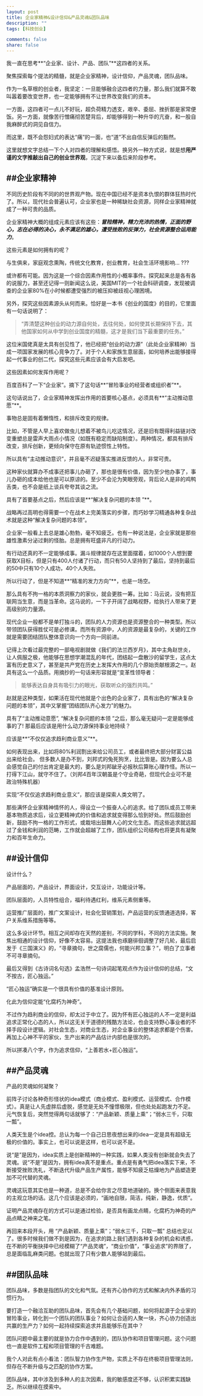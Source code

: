 ```yaml
---
layout: post
title: 企业家精神&设计信仰&产品灵魂&团队品味
description: ""
tags: [科技创业]

comments: false
share: false
---
```



我一直在思考**“企业家、设计、产品、团队”**这四者的关系。

聚焦探索每个提法的精髓，就是企业家精神，设计信仰，产品灵魂，团队品味。

作为一名草根的创业者，我坚定：一旦能够融合这四者的力量，那么我们就算不敢叫嚣着要改变世界，也一定能够拥有不让世界改变我们的资本。

一方面，这四者可一点儿不好玩，超负荷精力透支，艰辛、委屈、挫折那是家常便饭。另一方面，就像苦行憎痛彻苦楚背后，却能够得到一种升华的亢奋，和一股自我麻醉式的洞见自信力。

而这里，既不会怨妇式的表达“痛”的一面，也“道”不出自信反弹后的豁然。

这里就想文字总结一下个人对四者的理解和感悟。换另外一种方式说，就是想**用严谨的文字推敲出自己的创业世界观**，沉淀下来以备后来阶段参考。

##企业家精神
---
不同历史阶段有不同的的世界观产物。现在中国已经不是资本仇恨的群体狂热时代了。所以，现代社会普遍认可，企业家也是一种稀缺社会资源，同样企业家精神就成了一种可贵的品质。

企业家精神大概的组成元素应该有这些：***冒险精神，精力充沛的热情，正面的野心，志在必得的决心，永不满足的雄心，遭受挫败的反弹力，社会资源整合运用能力***。

这些元素是如何拥有的呢？

与生俱来，家庭观念熏陶，传统文化教育，创业教育，社会生活环境影响…  ???

或许都有可能。因为这是一个综合因素作用性的小概率事件。探究起来总是各有各的说服力，甚至还记得一则新闻这么说，美国MIT的一个社会科研调查，发现被调查的企业家80%在小时候都遭受强烈的被压抑被歧视心理困境。

另外，探究这些因素源头从何而来。恰好是一本书《创业的国度》的目的，它里面有一句话说明了： 
>“弄清楚这种创业的动力源自何处，去往何处，如何使其长期保持下去，其他国家如何从中学到创业国度的精髓，这才是我们当下最重要的任务。”   

 这位米国佬真是太具有创见性了，他已经把“创业的动力源”（此处企业家精神）当成一项国家发展的核心竞争力了。对于个人和家族生意层面，如何培养出能够接得起一代事业的创二代，探究这些元素应该会有大启发吧。

这些因素如何发挥作用呢？

百度百科了一下“企业家”。摘下了这句话**“冒险事业的经营者或组织者”**。

这句话说出了，企业家精神发挥出作用的首要核心基点，必须具有**“主动推动意愿”**。

事物总是固有着懒惰性，和排斥改变的规律。

比如，不管是人早上喜欢做虫儿想着不被鸟儿吃这情况，还是旧有既得利益链对改变重塑总是雷声大雨点小情况（如既有稳定而缺陷制度）。两种情况，都具有排斥改变，排斥创新，更倾向保守在原有轨迹惯性上特性。

所以具有“主动推动意识”，并且毫不迟疑落实推进反馈的人，非常可贵。

这种家伙就算办不成事还把事儿办砸了，那也是很有价值，因为至少他办事了，事儿办砸的成本给他也是可以原谅的。至少不会沦为笑眼旁观，背后论人是非的鸡鸭舌类，也不会是纸上谈兵夸夸其谈之流。

具有了首要基点之后，然后应该是**“解决复杂问题的本领 ”**。

战略再过高明也得需要一个在战术上完美落实的步骤，而巧妙学习精通各种复杂战术就是这种“解决复杂问题的本领”。

企业家一般看上去总是雄心勃勃，毫不知疲乏。也有一种说法是，企业家就是那些雄性激素分泌过剩的怪胎。总是拥有旺盛非凡的行动力。

有行动还真的不一定能够成事。漏斗规律就存在这里面摆着，如1000个人想到要获取X目标，但是只有400人付诸了行动，而只有50人坚持到了最后，坚持到最后的50中只有10个人成功，40个人失败。

 所以行动了，但是不知道**“精准的发力方向”**，也是一场空。

 那么具有不拘一格的本质洞察力的家伙，就会更胜一筹。比如：马云说，没有把互联网当生意，而是当革命。这马说的，一下子开阔了战略视野，给执行人带来了更高级别的力量源。

  现代企业一般都不是单打独斗的，团队的人力资源也是资源整合的一种类型。所以带领团队获得胜仗可是必修课。而所有资源中，人的资源是最复杂的，关键的工作就是需要团结团队整体意识向一个方向一同前进。

  记得上次看过最完整的一部电视剧就做《我们的法兰西岁月》，其中主角赵世炎，让人佩服之极，他能够在思想学潮混乱的年代，团结起一盘散沙的留学生，这点太富有历史意义了，甚至是共产党在历史上发挥大作用的几个原始贡献根源之一。赵具有这么一个品质。用摘抄的一句话来形容就是“变革性领导者： 
 >能够表达自身具有吸引力的眼光，获取听众的强烈共鸣。”   
 
 赵就是这种类型，如果活在现代他就是个出色的企业家了，具有出色的“解决复杂问题的本领”，其中又掌握“团结团队齐心发力”的魅力。

具有了“主动推动意愿”, “解决复杂问题的本领 ”之后，那么毫无疑问一定是能够成事的了!  那最后应该是用什么动力源保持事业地持续？

应该是**“不仅仅追求趋利商业意义”**。

如何表现出来，比如将80%利润割出来给公司员工，或者最终把大部分财富公益出来给社会。 但多数人是办不到，刘邦式的兔死狗烹，比比皆是。因为要么人总会感觉自己的付出肯定是最大的，要么是刘邦龇牙必报秋后算账心理作怪。所以一打得下江山，就守不住了。（刘邦4百年汉朝虽是个守业奇葩，但现代企业可不是政治特殊机器）

 实现“不仅仅追求趋利商业意义”，那应该是探索人类文明了。

那些满怀企业家精神情怀的人，得设立一个振奋人心的追求。给了团队或员工带来基本物质追求后，设立更精神式的价值和追求就变得那么恰到好处。然后鼓励创新，鼓励不拘一格的工作形式，或栽培出鼓舞人心的文化生态。而这些追求就远超过了金钱和利润的范畴，工作就会超越了工作，团队组织公司结构也将更具有凝聚力和百年生命力。

##设计信仰
---
设计什么？

产品层面的，产品设计，界面设计，交互设计，功能设计等。

团队层面的，人员特性组合，福利待遇红利，维系元素侧重等。

运营推广层面的，推广文案设计，社会化营销策划，产品运营的反馈通道选择，客户关系维系措施等等。

这么多设计环节。相互之间却存在天然的差别，不同的学科，不同的方法实施。聚焦出相通的设计信仰，好像不太容易。这提法我也琢磨徘徊调整了好几轮，最后启发于《三国演义》的，“寻章摘句，世之腐儒也，何能兴邦立事？”，明白了立事者不可寻章摘句。

 最后又得到《古诗词名句选》孟浩然一句诗词起笔观点作为设计信仰的总结，“文不按古，匠心独运。”

 “匠心独运”确实是一个很具有价值的基准设计原则。

  化此为信仰定能“化腐朽为神奇”。

  不过作为趋利商业的信仰，却太过于中立了。因为怀有匠心独运的人不一定是利益追求正常化心态的人，所以这无关于道德的残酷方法论，也会支持野心事业者的不择手段设计逻辑。对社会生态，对商业生态，对企业事业的整体追求都是个伤害。再加上心神不平的家伙，生产出来的产品估计内部也是很次的。

  所以拼凑八个字，作为追求信仰，“上善若水+匠心独运”。

##产品灵魂
---

产品的灵魂如何凝聚？

前阵子讨论各种奇形怪状的idea模式（商业模式、盈利模式、运营模式、合作模式）。真是让人先虚胖后虚脱，感觉是无处不憧憬极限，但也处处起跑发力不足。元气恢复后，突然觉得两句话就够了：“产品新颖、质量上乘”；“弱水三千，只取一瓢”。

人类天生是个idea控。总认为每一个自己日思夜想出来的idea一定是具有超级无极的价值的。事实上，也可以说是这样，也可以说不是。

说“是”是因为，idea实质上是创新精神的一种实践，如果人类没有创新就会失去了灵魂。说“不是”是因为，拥有idea真不是重点。重点是有勇气把idea落实下来，不断接受挫败洗礼，不断迭代升级产品生产属性，能够不知疲乏枯燥地为产品塑造更加不可代替的灵魂。

灵魂这玩意其实也是一种道，总是不会给你言之尽意地道破的。换个侧面来表意我的主观立场的话。这几个应该是必须的，“画地自限，简洁，纯新，静逸，优质”。

证明产品灵魂存在的方式可以是通过检验，是否具有画龙点睛，化腐朽为神奇的产品点睛之神来之笔。

再回来本段开头，用   “产品新颖、质量上乘”；“弱水三千，只取一瓢” 总结也足以了。很多时候我们做不到是因为，在追求的路上我们遇到各种复杂的机会和诱惑，在不断的平衡抉择中已经模糊了“产品灵魂”，“商业价值”，“事业追求”的界限了，总是面临乱麻类问题。也就出现了只有少数人能够站到最后。

 

##团队品味
---

团队品味，多数是指团队的文化和气氛。还有齐心协作的方式和解决内外矛盾的习惯行为。

要打造一个融洽互助的团队品味，首先会有几个基础问题，如何将起源于企业家的冒险事业，转化到一个团队的团队事业？如何让合适的人聚一块，齐心协力创造出共赢的生产力？如何一起持续探索追求并且能够乐在其中？

团队问题中最主要的就是协力合作中遇到的，团队协作和项目管理问题。这个问题也一直是软件工程和项目管理的千古难题。

我个人对此有点小看法：团队智力协作生产物，实质上不存在终极项目管理法则，但存在不断升级与之匹配的协作方案。

 团队品味，其中涉及到多种人的主次因素，我的敏感度还不够，认识积累实践缺乏。所以继续在摸索中。
